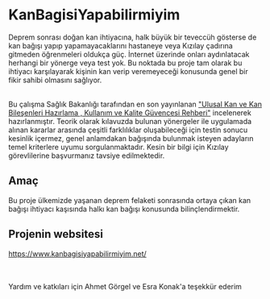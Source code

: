 # KanBagisiYapabilirmiyim

Deprem sonrası doğan kan ihtiyacına, halk büyük bir teveccüh gösterse de kan bağışı yapıp yapamayacaklarını hastaneye veya Kızılay çadırına gitmeden öğrenmeleri oldukça güç. İnternet üzerinde onları aydınlatacak herhangi bir yönerge veya test yok. Bu noktada bu proje tam olarak bu ihtiyacı karşılayarak kişinin kan verip veremeyeceği konusunda genel bir fikir sahibi olmasını sağlıyor.
<br>
<br>

Bu çalışma Sağlık Bakanlığı tarafından en son yayınlanan ["Ulusal Kan ve Kan Bileşenleri Hazırlama , Kullanım ve Kalite Güvencesi Rehberi"](https://shgmkanhizmetleridb.saglik.gov.tr/TR-71523/ulusal-kan-ve-kan-bilesenleri-hazirlama--kullanim-ve-kalite-guvencesi-rehberi-2016.html) incelenerek hazırlanmıştır. Teorik olarak kılavuzda bulunan yönergeler ile uygulamada alınan kararlar arasında çeşitli farklılıklar oluşabileceği için testin sonucu kesinlik içermez, genel anlamdakan bağışında bulunmak isteyen adayların temel kriterlere uyumu sorgulanmaktadır. Kesin bir bilgi için Kızılay görevlilerine başvurmanız tavsiye edilmektedir.

## Amaç
Bu proje ülkemizde yaşanan deprem felaketi sonrasında ortaya çıkan kan bağışı ihtiyacı kaşısında halkı kan bağışı konusunda bilinçlendirmektir.

## Projenin websitesi
https://www.kanbagisiyapabilirmiyim.net/
<br>
<br>
<br>

Yardım ve katkıları için Ahmet Görgel ve Esra Konak'a teşekkür ederim
